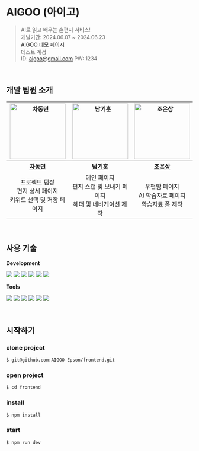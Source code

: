 # AIGOO (아이고)

> AI로 읽고 배우는 손편지 서비스!<br/>
> 개발기간: 2024.06.07 ~ 2024.06.23 <br/>
> [AIGOO 데모 페이지](https://www.aigoo.online/) <br/>
> 테스트 계정 <br/>
> ID: aigoo@gmail.com PW: 1234
<br/>

## 개발 팀원 소개

|<a href="https://github.com/cdm1263"><img src="https://avatars.githubusercontent.com/u/122417731?v=4" width=150px alt="차동민" />|<a href="https://github.com/BearHumanS"><img src="https://avatars.githubusercontent.com/u/115094069?v=4" width=150px alt="남기훈" />|<a href="https://github.com/ChoEun-Sang"><img src="https://avatars.githubusercontent.com/u/128155681?v=4" width=150px alt="조은상" />|
|:---------------------------------------------------------------------------------------------------------------------------------:|:---------------------------------------------------------------------------------------------------------------------------------:|:---------------------------------------------------------------------------------------------------------------------------------:|
|                                             **[차동민](https://github.com/cdm1263)**                                             |                                             **[남기훈](https://github.com/BearHumanS)**                                             |                                             **[조은상](https://github.com/ChoEun-Sang)**                                             |
|프로젝트 팀장 <br/> 편지 상세 페이지 <br/> 키워드 선택 및 저장 페이지| 메인 페이지 <br/> 편지 스캔 및 보내기 페이지 <br/> 헤더 및 네비게이션 제작| 우편함 페이지 <br/> AI 학습자료 페이지 <br/> 학습자료 폼 제작|
<br/>

## 사용 기술

**Development**

<p>
<img src="https://img.shields.io/badge/NEXT.js-000000?style=flat-square&logo=nextdotjs&logoColor=white" />
<img src="https://img.shields.io/badge/Axios-5A29E4?style=flat-square&logo=Axios&logoColor=white" />
<img src="https://img.shields.io/badge/TypeScript-3178C6?style=flat-square&logo=TypeScript&logoColor=white" />
<img src="https://img.shields.io/badge/Zustand-43B02A?style=flat-square&logo=Zustand&logoColor=white" />
<img src="https://img.shields.io/badge/TailwindCss-06B6D4?style=flat-square&logo=TailwindCss&logoColor=white" />
<img src="https://img.shields.io/badge/React Query-FF4154?style=flat-square&logo=reactquery&logoColor=white" />
<br />
</p>

**Tools**

<p>
<img src="https://img.shields.io/badge/NPM-CB3837?style=flat-square&logo=npm&logoColor=white"/>
<img src="https://img.shields.io/badge/Vercel-000000?style=flat-square&logo=Vercel&logoColor=white" />
<img src="https://img.shields.io/badge/VSCode-007ACC?style=flat-square&logo=Visual Studio Code&logoColor=white"/>
<img src="https://img.shields.io/badge/Git-F05032?style=flat-square&logo=git&logoColor=white"/>
<img src="https://img.shields.io/badge/Discord-5865F2?style=flat-square&logo=discord&logoColor=white" />
<img src="https://img.shields.io/badge/Figma-F24E1E?style=flat-square&logo=figma&logoColor=white" />
</p>
<br/>

## 시작하기

### clone project
```bash
$ git@github.com:AIGOO-Epson/frontend.git
```
### open project
```bash
$ cd frontend
```
### install
```bash
$ npm install
```
### start
```bash
$ npm run dev
```
<br />
